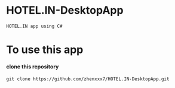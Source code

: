 # HOTEL.IN-DesktopApp
    HOTEL.IN app using C#

# To use this app
#### clone this repository
    git clone https://github.com/zhenxxx7/HOTEL.IN-DesktopApp.git
